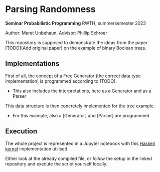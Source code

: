 # Parsing Randomness
**Seminar Probabilistic Programming** RWTH, summersemester 2023

Author: Meret Unbehaun, Advisor: Phillip Schroer

This repository is supposed to demonstrate the ideas from the paper [TODO](Add original paper) on the example of binary Boolean trees.

## Implementations
First of all, the concept of a Free Generator (the correct data type implementation) is programmed according to [TODO].
- This also includes the interpretations, here as a Generator and as a Parser

This data structure is then concretely implemented for the tree example.
- For this example, also a [Generator] and [Parser] are programmed


## Execution
The whole project is represented in a Jupyter notebook with this [Haskell kernel](https://github.com/IHaskell/IHaskell) implementation utilised.

Either look at the already compiled file, or follow the setup in the linked repository and execute the script yourself locally.